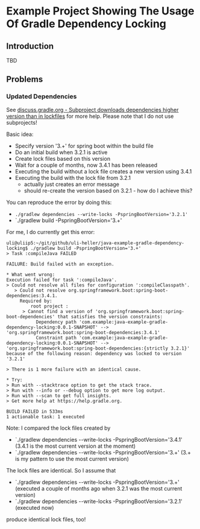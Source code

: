 Example Project Showing The Usage Of Gradle Dependency Locking
==============================================================

Introduction
------------

TBD

Problems
--------

### Updated Dependencies

See [discuss.gradle.org - Subproject downloads dependencies higher version than in lockfiles](https://discuss.gradle.org/t/subproject-downloads-dependencies-higher-version-than-in-lockfiles)
for more help. Please note that I do not use subprojects!

Basic idea:

- Specify version '3.+' for spring boot within the build file
- Do an initial build when 3.2.1 is active
- Create lock files based on this version
- Wait for a couple of months, now 3.4.1 has been released
- Executing the build without a lock file creates a new version using 3.4.1
- Executing the build with the lock file from 3.2.1
  - actually just creates an error message
  - should re-create the version based on 3.2.1 - how do I achieve this?

You can reproduce the error by doing this:

- `./gradlew dependencies --write-locks -PspringBootVersion='3.2.1'`
- `./gradlew build -PspringBootVersion='3.+'

For me, I do currently get this error:

```
uli@uliip5:~/git/github/uli-heller/java-example-gradle-dependency-locking$ ./gradlew build -PspringBootVersion='3.+'
> Task :compileJava FAILED

FAILURE: Build failed with an exception.

* What went wrong:
Execution failed for task ':compileJava'.
> Could not resolve all files for configuration ':compileClasspath'.
   > Could not resolve org.springframework.boot:spring-boot-dependencies:3.4.1.
     Required by:
         root project :
      > Cannot find a version of 'org.springframework.boot:spring-boot-dependencies' that satisfies the version constraints:
           Dependency path 'com.example:java-example-gradle-dependency-locking:0.0.1-SNAPSHOT' --> 'org.springframework.boot:spring-boot-dependencies:3.4.1'
           Constraint path 'com.example:java-example-gradle-dependency-locking:0.0.1-SNAPSHOT' --> 'org.springframework.boot:spring-boot-dependencies:{strictly 3.2.1}' because of the following reason: dependency was locked to version '3.2.1'

> There is 1 more failure with an identical cause.

* Try:
> Run with --stacktrace option to get the stack trace.
> Run with --info or --debug option to get more log output.
> Run with --scan to get full insights.
> Get more help at https://help.gradle.org.

BUILD FAILED in 533ms
1 actionable task: 1 executed
```

Note: I compared the lock files created by

- `./gradlew dependencies --write-locks -PspringBootVersion='3.4.1' (3.4.1 is the most current version at the moment)
- `./gradlew dependencies --write-locks -PspringBootVersion='3.+' (3.+ is my pattern to use the most current version)

The lock files are identical. So I assume that

- `./gradlew dependencies --write-locks -PspringBootVersion='3.+' (executed a couple of months ago when 3.2.1 was the most current version)
- `./gradlew dependencies --write-locks -PspringBootVersion='3.2.1' (executed now)

produce identical lock files, too!
